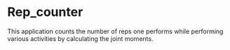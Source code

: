 # Rep_counter
This application counts the number of reps one performs while performing various activities by calculating the joint moments.

